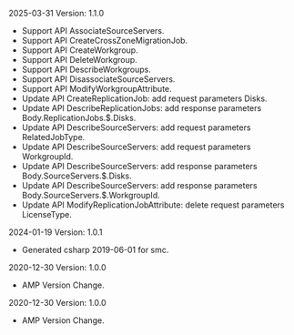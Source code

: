 2025-03-31 Version: 1.1.0
- Support API AssociateSourceServers.
- Support API CreateCrossZoneMigrationJob.
- Support API CreateWorkgroup.
- Support API DeleteWorkgroup.
- Support API DescribeWorkgroups.
- Support API DisassociateSourceServers.
- Support API ModifyWorkgroupAttribute.
- Update API CreateReplicationJob: add request parameters Disks.
- Update API DescribeReplicationJobs: add response parameters Body.ReplicationJobs.$.Disks.
- Update API DescribeSourceServers: add request parameters RelatedJobType.
- Update API DescribeSourceServers: add request parameters WorkgroupId.
- Update API DescribeSourceServers: add response parameters Body.SourceServers.$.Disks.
- Update API DescribeSourceServers: add response parameters Body.SourceServers.$.WorkgroupId.
- Update API ModifyReplicationJobAttribute: delete request parameters LicenseType.


2024-01-19 Version: 1.0.1
- Generated csharp 2019-06-01 for smc.

2020-12-30 Version: 1.0.0
- AMP Version Change.

2020-12-30 Version: 1.0.0
- AMP Version Change.

